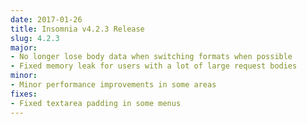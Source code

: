 ```yaml
---
date: 2017-01-26
title: Insomnia v4.2.3 Release
slug: 4.2.3
major: 
- No longer lose body data when switching formats when possible
- Fixed memory leak for users with a lot of large request bodies
minor:
- Minor performance improvements in some areas
fixes:
- Fixed textarea padding in some menus
---
```

